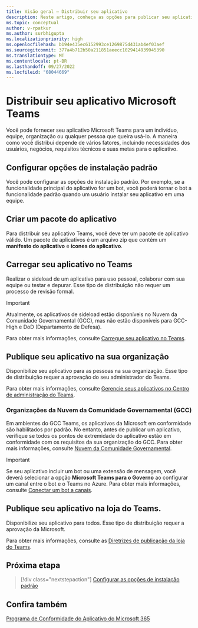 ```yaml
---
title: Visão geral – Distribuir seu aplicativo
description: Neste artigo, conheça as opções para publicar seu aplicativo Microsoft Teams, carregar e implantar seu aplicativo e GCC.
ms.topic: conceptual
author: v-rpatkur
ms.author: surbhigupta
ms.localizationpriority: high
ms.openlocfilehash: b194e435ec6152993ce1269875d431ab4ef03aef
ms.sourcegitcommit: 377a4b712b50a211851aeecc1029414939945390
ms.translationtype: MT
ms.contentlocale: pt-BR
ms.lasthandoff: 09/27/2022
ms.locfileid: "68044669"
---
```

# <a name="distribute-your-microsoft-teams-app"></a>Distribuir seu aplicativo Microsoft Teams

Você pode fornecer seu aplicativo Microsoft Teams para um indivíduo, equipe, organização ou qualquer pessoa que queira usá-lo. A maneira como você distribui depende de vários fatores, incluindo necessidades dos usuários, negócios, requisitos técnicos e suas metas para o aplicativo.

## <a name="configure-default-install-options"></a>Configurar opções de instalação padrão

Você pode configurar as opções de instalação padrão. Por exemplo, se a funcionalidade principal do aplicativo for um bot, você poderá tornar o bot a funcionalidade padrão quando um usuário instalar seu aplicativo em uma equipe.

## <a name="create-your-app-package"></a>Criar um pacote do aplicativo

Para distribuir seu aplicativo Teams, você deve ter um pacote de aplicativo válido.  Um pacote de aplicativos é um arquivo zip que contém um **manifesto do aplicativo** e **ícones do aplicativo**.

## <a name="upload-your-app-in-teams"></a>Carregar seu aplicativo no Teams

Realizar o sideload de um aplicativo para uso pessoal, colaborar com sua equipe ou testar e depurar. Esse tipo de distribuição não requer um processo de revisão formal.

> [!IMPORTANT]
> Atualmente, os aplicativos de sideload estão disponíveis no Nuvem da Comunidade Governamental (GCC), mas não estão disponíveis para GCC-High e DoD (Departamento de Defesa).

Para obter mais informações, consulte [Carregue seu aplicativo no Teams](apps-upload.md).

## <a name="publish-your-app-to-your-org"></a>Publique seu aplicativo na sua organização

Disponibilize seu aplicativo para as pessoas na sua organização. Esse tipo de distribuição requer a aprovação do seu administrador do Teams.

Para obter mais informações, consulte [Gerencie seus aplicativos no Centro de administração do Teams](/MicrosoftTeams/manage-apps?toc=%2Fmicrosoftteams%2Fplatform%2Ftoc.json&bc=%2FMicrosoftTeams%2Fbreadcrumb%2Ftoc.json).

### <a name="government-community-cloud-gcc-organizations"></a>Organizações da Nuvem da Comunidade Governamental (GCC)

Em ambientes do GCC Teams, os aplicativos da Microsoft em conformidade são habilitados por padrão. No entanto, antes de publicar um aplicativo, verifique se todos os pontos de extremidade do aplicativo estão em conformidade com os requisitos da sua organização do GCC. Para obter mais informações, consulte [Nuvem da Comunidade Governamental](../app-fundamentals-overview.md#government-community-cloud).

> [!IMPORTANT]
>Se seu aplicativo incluir um bot ou uma extensão de mensagem, você deverá selecionar a opção **Microsoft Teams para o Governo** ao configurar um canal entre o bot e o Teams no Azure. Para obter mais informações, consulte [Conectar um bot a canais](/azure/bot-service/bot-service-manage-channels?view=azure-bot-service-4.0&preserve-view=true).

## <a name="publish-your-app-to-the-teams-store"></a>Publique seu aplicativo na loja do Teams.

Disponibilize seu aplicativo para todos. Esse tipo de distribuição requer a aprovação da Microsoft.

Para obter mais informações, consulte as [Diretrizes de publicação da loja do Teams](~/concepts/deploy-and-publish/appsource/publish.md).

## <a name="next-step"></a>Próxima etapa

> [!div class="nextstepaction"]
> [Configurar as opções de instalação padrão](~/concepts/deploy-and-publish/add-default-install-scope.md)

## <a name="see-also"></a>Confira também

[Programa de Conformidade do Aplicativo do Microsoft 365](/microsoft-365-app-certification/overview)

